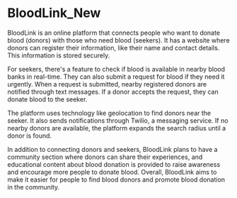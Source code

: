 # BloodLink_New
BloodLink is an online platform that connects people who want to donate blood (donors) with those who need blood (seekers). It has a website where donors can register their information, like their name and contact details. This information is stored securely.

For seekers, there's a feature to check if blood is available in nearby blood banks in real-time. They can also submit a request for blood if they need it urgently. When a request is submitted, nearby registered donors are notified through text messages. If a donor accepts the request, they can donate blood to the seeker.

The platform uses technology like geolocation to find donors near the seeker. It also sends notifications through Twilio, a messaging service. If no nearby donors are available, the platform expands the search radius until a donor is found.

In addition to connecting donors and seekers, BloodLink plans to have a community section where donors can share their experiences, and educational content about blood donation is provided to raise awareness and encourage more people to donate blood. Overall, BloodLink aims to make it easier for people to find blood donors and promote blood donation in the community.
